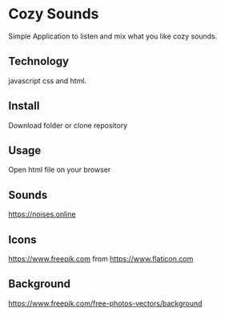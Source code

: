# Cozy Sounds
Simple Application to listen and mix what you like cozy sounds.

## Technology
javascript css and html.

## Install
Download folder or clone repository

## Usage
Open html file on your browser

## Sounds 
https://noises.online

## Icons
https://www.freepik.com from https://www.flaticon.com

## Background 
https://www.freepik.com/free-photos-vectors/background